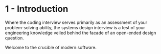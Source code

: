 # 1 - Introduction

Where the coding interview serves primarily as an assessment of your problem-solving ability, the systems design interview is a test of your engineering knowledge veiled behind the facade of an open-ended design question.

Welcome to the crucible of modern software.
